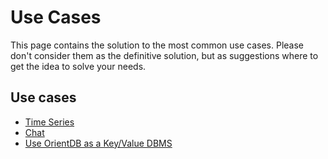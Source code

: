 # Use Cases

This page contains the solution to the most common use cases. Please don't consider them as the definitive solution, but as suggestions where to get the idea to solve your needs.

## Use cases

- [Time Series](Time-series-use-case.md)
- [Chat](Chat-use-case.md)
- [Use OrientDB as a Key/Value DBMS](Key-Value-use-case.md)
